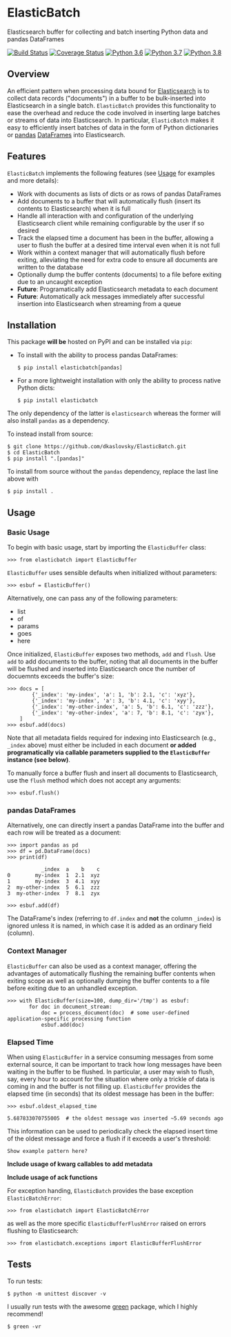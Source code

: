 # ElasticBatch

Elasticsearch buffer for collecting and batch inserting Python data and pandas DataFrames

[![Build Status](https://travis-ci.com/dkaslovsky/ElasticBatch.svg?branch=master)](https://travis-ci.com/dkaslovsky/ElasticBatch)
[![Coverage Status](https://coveralls.io/repos/github/dkaslovsky/ElasticBatch/badge.svg?branch=master)](https://coveralls.io/github/dkaslovsky/ElasticBatch?branch=master)
[![Python 3.6](https://img.shields.io/badge/python-3.6-blue.svg)](https://www.python.org/downloads/release/python-360/)
[![Python 3.7](https://img.shields.io/badge/python-3.7-blue.svg)](https://www.python.org/downloads/release/python-370/)
[![Python 3.8](https://img.shields.io/badge/python-3.8-blue.svg)](https://www.python.org/downloads/release/python-380/)

## Overview
An efficient pattern when processing data bound for [Elasticsearch](https://www.elastic.co/products/elasticsearch) is to collect data records ("documents") in a buffer to be bulk-inserted into Elasticsearch in a single batch.  `ElasticBatch` provides this functionality to ease the overhead and reduce the code involved in inserting large batches or streams of data into Elasticsearch.  In particular, `ElasticBatch` makes it easy to efficiently insert batches of data in the form of Python dictionaries or [pandas](https://pandas.pydata.org/) [DataFrames](https://pandas.pydata.org/pandas-docs/stable/getting_started/dsintro.html#dataframe) into Elasticsearch.

## Features
`ElasticBatch` implements the following features (see [Usage](#usage) for examples and more details):
- Work with documents as lists of dicts or as rows of pandas DataFrames
- Add documents to a buffer that will automatically flush (insert its contents to Elasticsearch) when it is full
- Handle all interaction with and configuration of the underlying Elasticsearch client while remaining configurable by the user if so desired
- Track the elapsed time a document has been in the buffer, allowing a user to flush the buffer at a desired time interval even when it is not full
- Work within a context manager that will automatically flush before exiting, alleviating the need for extra code to ensure all documents are written to the database
- Optionally dump the buffer contents (documents) to a file before exiting due to an uncaught exception
- __Future__: Programatically add Elasticsearch metadata to each document
- __Future__: Automatically ack messages immediately after successful insertion into Elasticsearch when streaming from a queue

## Installation
This package __will be__ hosted on PyPI and can be installed via `pip`:
- To install with the ability to process pandas DataFrames:
  ```
  $ pip install elasticbatch[pandas]
  ```
- For a more lightweight installation with only the ability to process native Python dicts:
  ```
  $ pip install elasticbatch
  ```
The only dependency of the latter is `elasticsearch` whereas the former will also install `pandas` as a dependency.

To instead install from source:
```
$ git clone https://github.com/dkaslovsky/ElasticBatch.git
$ cd ElasticBatch
$ pip install ".[pandas]"
```
To install from source without the `pandas` dependency, replace the last line above with
```
$ pip install .
```

## Usage

### Basic Usage
To begin with basic usage, start by importing the `ElasticBuffer` class:
```
>>> from elasticbatch import ElasticBuffer
```
`ElasticBuffer` uses sensible defaults when initialized without parameters:
```
>>> esbuf = ElasticBuffer()
```
Alternatively, one can pass any of the following parameters:
- list
- of
- params
- goes
- here

Once initialized, `ElasticBuffer` exposes two methods, `add` and `flush`.
Use `add` to add documents to the buffer, noting that all documents in the buffer will be flushed and inserted into Elasticsearch once the number of docuemnts exceeds the buffer's size:
```
>>> docs = [
        {'_index': 'my-index', 'a': 1, 'b': 2.1, 'c': 'xyz'},
        {'_index': 'my-index', 'a': 3, 'b': 4.1, 'c': 'xyy'},
        {'_index': 'my-other-index', 'a': 5, 'b': 6.1, 'c': 'zzz'},
        {'_index': 'my-other-index', 'a': 7, 'b': 8.1, 'c': 'zyx'},
    ]
>>> esbuf.add(docs)
```
Note that all metadata fields required for indexing into Elasticsearch (e.g., `_index` above) must either be included in each document __or added programatically via callable parameters supplied to the `ElasticBuffer` instance (see below)__.

To manually force a buffer flush and insert all documents to Elasticsearch, use the `flush` method which does not accept any arguments:
```
>>> esbuf.flush()
```

### pandas DataFrames

Alternatively, one can directly insert a pandas DataFrame into the buffer and each row will be treated as a document:
```
>>> import pandas as pd
>>> df = pd.DataFrame(docs)
>>> print(df)
```
```
           _index  a    b    c
0        my-index  1  2.1  xyz
1        my-index  3  4.1  xyy
2  my-other-index  5  6.1  zzz
3  my-other-index  7  8.1  zyx
```
```
>>> esbuf.add(df)
```
The DataFrame's index (referring to `df.index` and __not__ the column `_index`) is ignored unless it is named, in which case it is added as an ordinary field (column).

### Context Manager

`ElasticBuffer` can also be used as a context manager, offering the advantages of automatically flushing the remaining buffer contents when exiting scope as well as optionally dumping the buffer contents to a file before exiting due to an unhandled exception.
```
>>> with ElasticBuffer(size=100, dump_dir='/tmp') as esbuf:
       for doc in document_stream:
           doc = process_document(doc)  # some user-defined application-specific processing function
           esbuf.add(doc)
```

### Elapsed Time

When using `ElasticBuffer` in a service consuming messages from some external source, it can be important to track how long messages have been waiting in the buffer to be flushed.  In particular, a user may wish to flush, say, every hour to account for the situation where only a trickle of data is coming in and the buffer is not filling up.  `ElasticBuffer` provides the elapsed time (in seconds) that its oldest message has been in the buffer:
```
>>> esbuf.oldest_elapsed_time
```
```
5.687833070755005  # the oldest message was inserted ~5.69 seconds ago
```
This information can be used to periodically check the elapsed insert time of the oldest message and force a flush if it exceeds a user's threshold:
```
Show example pattern here? 
```

__Include usage of kwarg callables to add metadata__

__Include usage of ack functions__

For exception handing, `ElasticBatch` provides the base exception `ElasticBatchError`:
```
>>> from elasticbatch import ElasticBatchError
```
as well as the more specific `ElasticBufferFlushError` raised on errors flushing to Elasticsearch:
```
>>> from elasticbatch.exceptions import ElasticBufferFlushError
```

## Tests
To run tests:
```
$ python -m unittest discover -v
```
I usually run tests with the awesome [green](https://github.com/CleanCut/green) package, which I highly recommend!
```
$ green -vr
```
